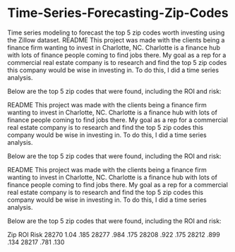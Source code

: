 # Time-Series-Forecasting-Zip-Codes
Time series modeling to forecast the top 5 zip codes worth investing using the Zillow dataset.
README
This project was made with the clients being a finance firm wanting to invest in Charlotte, NC. Charlotte is a finance hub with lots of finance people coming to find jobs there.  My goal as a rep for a commercial real estate company is to research and find the top 5 zip codes this company would be wise in investing in. To do this, I did a time series analysis. 

Below are the top 5 zip codes that were found, including the ROI and risk:

README
This project was made with the clients being a finance firm wanting to invest in Charlotte, NC. Charlotte is a finance hub with lots of finance people coming to find jobs there.  My goal as a rep for a commercial real estate company is to research and find the top 5 zip codes this company would be wise in investing in. To do this, I did a time series analysis. 

Below are the top 5 zip codes that were found, including the ROI and risk:

README
This project was made with the clients being a finance firm wanting to invest in Charlotte, NC. Charlotte is a finance hub with lots of finance people coming to find jobs there.  My goal as a rep for a commercial real estate company is to research and find the top 5 zip codes this company would be wise in investing in. To do this, I did a time series analysis. 

Below are the top 5 zip codes that were found, including the ROI and risk:




Zip    ROI    Risk
28270  1.04   .185
28277  .984   .175
28208  .922   .175
28212  .899   .134
28217  .781   .130












